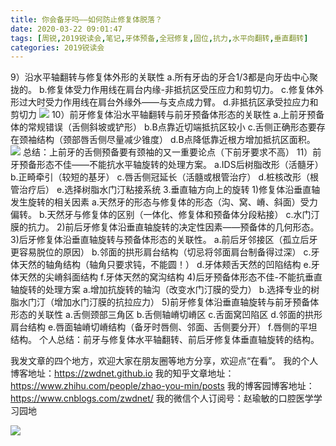 ```yaml
---
title: 你会备牙吗——如何防止修复体脱落？
date: 2020-03-22 09:01:47
tags: [周锐,2019锐读会,笔记,牙体预备,全冠修复,固位,抗力,水平向翻转,垂直翻转]
categories: 2019锐读会
---
```

9）沿水平轴翻转与修复体外形的关联性
a.所有牙齿的牙合1/3都是向牙齿中心聚拢的。
b.修复体受力作用线在肩台内缘-非抵抗区受压应力和剪切力。
c.修复体外形过大时受力作用线在肩台外缘外——与支点成力臂。
d.非抵抗区承受拉应力和剪切力
![](https://zymblog-1258069789.cos.ap-chengdu.myqcloud.com/blog0152-2019rdh/020/01.png)
10）前牙修复体沿水平轴翻转与前牙预备体形态的关联性
a.上前牙预备体的常规错误（舌侧斜坡或铲形）
b.B点靠近切端抵抗区较小
c.舌侧正确形态要存在颈袖结构（颈部唇舌侧尽量减少锥度）
d.B点降低靠近根方增加抵抗区面积。
![](https://zymblog-1258069789.cos.ap-chengdu.myqcloud.com/blog0152-2019rdh/020/02.png)
总结：上前牙的舌侧预备要有颈袖的又一重要论点（下前牙要求不高）
11）前牙预备形态不佳——不能抗水平轴旋转的处理方案。
a.IDS后树脂改形（活髓牙）
b.正畸牵引（较短的基牙）
c.唇舌侧冠延长（活髓或根管治疗）
d.桩核改形（根管治疗后）
e.选择树脂水门汀粘接系统
3.垂直轴方向上的旋转
1)修复体沿垂直轴发生旋转的相关因素
a.天然牙的形态与修复体的形态（沟、窝、嵴、斜面）受力偏转。
b.天然牙与修复体的区别（一体化、修复体和预备体分段粘接）
c.水门汀膜的抗力。
2)前后牙修复体沿垂直轴旋转的决定性因素——预备体的几何形态。
3)后牙修复体沿垂直轴旋转与预备体形态的关联性。
a.前后牙邻接区（孤立后牙更容易脱位的原因）
b.邻面的拱形肩台结构（切忌将邻面肩台制备得过深）
c.牙体天然的轴角结构（轴角只要求钝，不能圆！）
d.牙体颊舌天然的凹陷结构
e.牙体天然的尖嵴斜面结构
f.牙体天然的窝沟结构
4)后牙预备体形态不佳-不能抗垂直轴旋转的处理方案
a.增加抗旋转的轴沟（改变水门汀膜的受力）
b.选择专业的树脂水门汀（增加水门汀膜的抗拉应力）
5)前牙修复体沿垂直轴旋转与前牙预备体形态的关联性
a.舌侧颈部三角区
b.舌侧轴嵴切嵴区
c.舌面窝凹陷区
d.邻面的拱形肩台结构
e.唇面轴嵴切嵴结构（备牙时唇侧、邻面、舌侧要分开）
f.唇侧的平坦结构。
个人总结：前牙与修复体水平轴翻转、前后牙修复体垂直轴旋转的结构。





我发文章的四个地方，欢迎大家在朋友圈等地方分享，欢迎点“在看”。
我的个人博客地址：https://zwdnet.github.io
我的知乎文章地址： https://www.zhihu.com/people/zhao-you-min/posts
我的博客园博客地址： https://www.cnblogs.com/zwdnet/
我的微信个人订阅号：赵瑜敏的口腔医学学习园地


![](https://zymblog-1258069789.cos.ap-chengdu.myqcloud.com/other/wx.jpg)